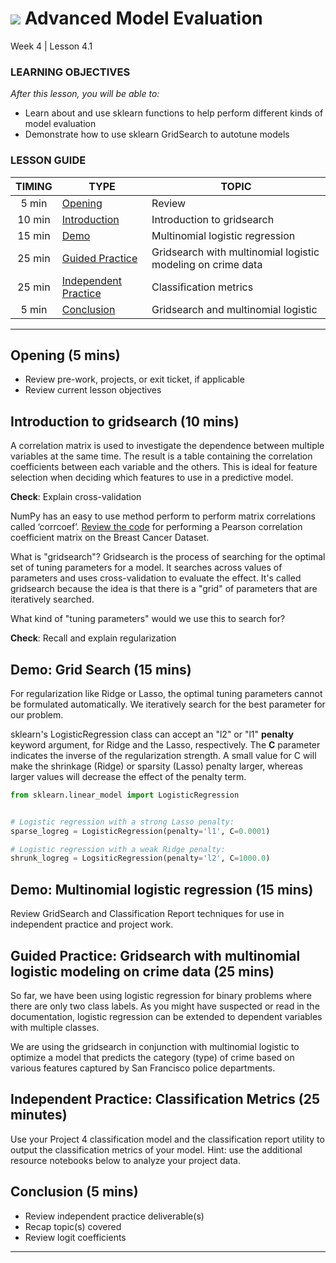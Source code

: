 # ![](https://ga-dash.s3.amazonaws.com/production/assets/logo-9f88ae6c9c3871690e33280fcf557f33.png) Advanced Model Evaluation
Week 4 | Lesson 4.1

### LEARNING OBJECTIVES
*After this lesson, you will be able to:*
- Learn about and use sklearn functions to help perform different kinds of model evaluation
- Demonstrate how to use sklearn GridSearch to autotune models

### LESSON GUIDE
| TIMING  | TYPE  | TOPIC  |
|:-:|---|---|
| 5 min  | [Opening](#opening)  | Review  |
| 10 min  | [Introduction](#introduction)   | Introduction to gridsearch  |
| 15 min  | [Demo](#demo)  | Multinomial logistic regression  |
| 25 min  | [Guided Practice](#guided-practice)  | Gridsearch with multinomial logistic modeling on crime data |
| 25 min  | [Independent Practice](#ind-practice)  | Classification metrics  |
| 5 min  | [Conclusion](#conclusion)  | Gridsearch and multinomial logistic  |

---

<a name="opening"></a>
## Opening (5 mins)
- Review pre-work, projects, or exit ticket, if applicable
- Review current lesson objectives


<a name="introduction"></a>
## Introduction to gridsearch (10 mins)

A correlation matrix is used to investigate the dependence between multiple variables at the same time. The result is a table containing the correlation coefficients between each variable and the others. This is ideal for feature selection when deciding which features to use in a predictive model.		 

**Check**: Explain cross-validation

NumPy has an easy to use method perform to perform matrix correlations called ‘corrcoef’. [Review the code](./code/starter-code/week4-4.1-breast-cancer-coefficients.ipynb) for performing a Pearson correlation coefficient matrix on the Breast Cancer Dataset.

What is "gridsearch"? Gridsearch is the process of searching for the optimal set of tuning parameters for a model. It searches across values of parameters and uses cross-validation to evaluate the effect. It's called gridsearch because the idea is that there is a "grid" of parameters that are iteratively searched.

What kind of "tuning parameters" would we use this to search for?

**Check**: Recall and explain regularization

<a name="demo"></a>
## Demo: Grid Search (15 mins)

For regularization like Ridge or Lasso, the optimal tuning parameters cannot be formulated automatically. We iteratively search for the best parameter for our problem.

sklearn's LogisticRegression class can accept an "l2" or "l1" **penalty** keyword argument, for Ridge and the Lasso, respectively. The **C** parameter indicates the inverse of the regularization strength. A small value for C will make the shrinkage (Ridge) or sparsity (Lasso) penalty larger, whereas larger values will decrease the effect of the penalty term.

```python
from sklearn.linear_model import LogisticRegression


# Logistic regression with a strong Lasso penalty:
sparse_logreg = LogisticRegression(penalty='l1', C=0.0001)

# Logistic regression with a weak Ridge penalty:
shrunk_logreg = LogsiticRegression(penalty='l2', C=1000.0)
```


<a name="demo"></a>
## Demo: Multinomial logistic regression (15 mins)

Review GridSearch and Classification Report techniques for use in independent practice and project work.


<a name="guided-practice"></a>
## Guided Practice: Gridsearch with multinomial logistic modeling on crime data (25 mins)

So far, we have been using logistic regression for binary problems where there are only two class labels. As you might have suspected or read in the documentation, logistic regression can be extended to dependent variables with multiple classes.

We are using the gridsearch in conjunction with multinomial logistic to optimize a model that predicts the category (type) of crime based on various features captured by San Francisco police departments.

<a name="ind-practice"></a>
## Independent Practice: Classification Metrics (25 minutes)

Use your Project 4 classification model and the classification report utility to output the classification metrics of your model. Hint: use the additional resource notebooks below to analyze your project data.

<a name="conclusion"></a>
## Conclusion (5 mins)
- Review independent practice deliverable(s)
- Recap topic(s) covered
- Review logit coefficients

***
